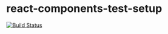 # react-components-test-setup

[![Build Status](https://travis-ci.org/evgimov/react-components-test-setup.svg?branch=master)](https://travis-ci.org/evgimov/react-components-test-setup)
